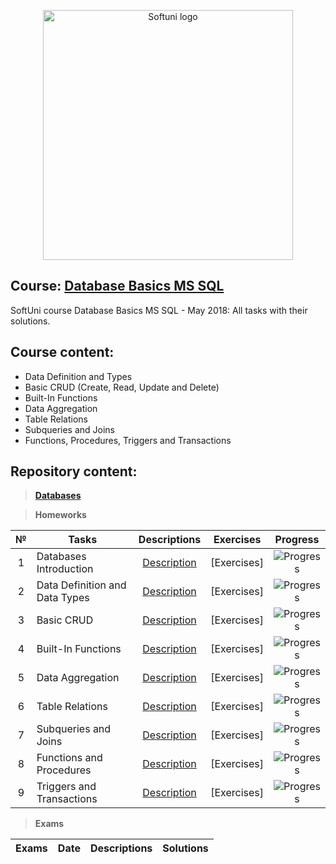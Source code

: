 <p align="center">
	<a href="https://softuni.bg/"><img src="https://www.jobs.bg/assets/logo/2017-09-01/b_6e048c01c340d967f2a6e540e9825d46.png" alt="Softuni logo" width="400" align="center">
	</a>
<p>

## Course: [Database Basics MS SQL](https://softuni.bg/trainings/1985/database-basics-mssql-may-2018/internal#lesson-8421)
SoftUni course Database Basics MS SQL - May 2018: All tasks with their solutions.

## Course content:
- Data Definition and Types
- Basic CRUD (Create, Read, Update and Delete)
- Built-In Functions
- Data Aggregation
- Table Relations
- Subqueries and Joins
- Functions, Procedures, Triggers and Transactions

## Repository content:

> **[Databases]()**

> **Homeworks**

№	|Tasks							|Descriptions																						|Exercises																												|Progress																														
:--:|-------------------------------|:-------------------------------------------------------------------------------------------------:|:---------------------------------------------------------------------------------------------------------------------:|:---------------:
1	|Databases Introduction			|[Description](https://github.com/dobroslav-atanasov/Database-Basics-MS-SQL/tree/master/Resources)	|[Exercises]																											|![Progress](http://progressed.io/bar/0)
2	|Data Definition and Data Types	|[Description](https://github.com/dobroslav-atanasov/Database-Basics-MS-SQL/tree/master/Resources)	|[Exercises]																											|![Progress](http://progressed.io/bar/0)
3	|Basic CRUD						|[Description](https://github.com/dobroslav-atanasov/Database-Basics-MS-SQL/tree/master/Resources)	|[Exercises]																											|![Progress](http://progressed.io/bar/0)
4	|Built-In Functions				|[Description](https://github.com/dobroslav-atanasov/Database-Basics-MS-SQL/tree/master/Resources)	|[Exercises]																											|![Progress](http://progressed.io/bar/0)
5	|Data Aggregation				|[Description](https://github.com/dobroslav-atanasov/Database-Basics-MS-SQL/tree/master/Resources)	|[Exercises]																											|![Progress](http://progressed.io/bar/0)
6	|Table Relations				|[Description](https://github.com/dobroslav-atanasov/Database-Basics-MS-SQL/tree/master/Resources)	|[Exercises]																											|![Progress](http://progressed.io/bar/0)
7	|Subqueries and Joins			|[Description](https://github.com/dobroslav-atanasov/Database-Basics-MS-SQL/tree/master/Resources)	|[Exercises]																											|![Progress](http://progressed.io/bar/0)
8	|Functions and Procedures		|[Description](https://github.com/dobroslav-atanasov/Database-Basics-MS-SQL/tree/master/Resources)	|[Exercises]																											|![Progress](http://progressed.io/bar/0)
9	|Triggers and Transactions		|[Description](https://github.com/dobroslav-atanasov/Database-Basics-MS-SQL/tree/master/Resources)	|[Exercises]																											|![Progress](http://progressed.io/bar/0)

> **Exams**

Exams						|Date				|Descriptions																															|Solutions
----------------------------|:-----------------:|:-------------------------------------------------------------------------------------------------------------------------------------:|:----------: